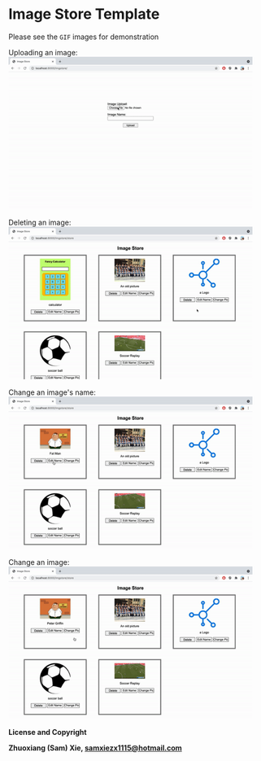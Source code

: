 # Image Store Template 

Please see the ```GIF``` images for demonstration

Uploading an image:
<img src="IMGs/avybe upload.gif" height=300></img>

Deleting an image:
<img src="IMGs/avybe delete.gif" height=300></img>

Change an image's name:
<img src="IMGs/avybe change_name.gif" height=300></img>

Change an image:
<img src="IMGs/avybe change_pic.gif" height=300></img>

**License and Copyright** 

**Zhuoxiang (Sam) Xie, <samxiezx1115@hotmail.com>**